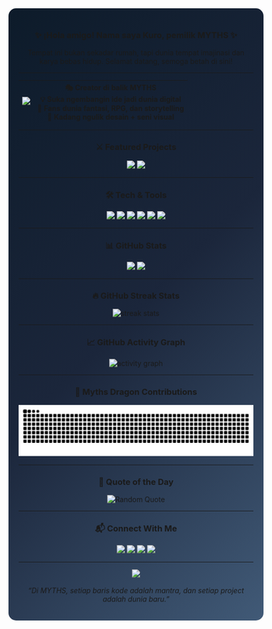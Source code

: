 <div style="background: linear-gradient(135deg, #0d1b2a, #1b263b, #415a77); padding: 20px; border-radius: 15px;">

<h3 align="center">✨ ¡Hola amigo! Nama saya Kuro, pemilik MYTHS ✨</h3>
<p align="center">
Tempat ini bukan sekadar rumah, tapi dunia tempat imajinasi dan karya bebas hidup.  
Selamat datang, semoga betah di sini!
</p>

---

| <img src="https://avatars.githubusercontent.com/u/227951065?v=4" height="150"/> | 🎭 Creator di balik **MYTHS** <br> 💡 Suka ngembangin ide jadi dunia digital <br> 🐉 Fans dunia fantasi, RPG, dan storytelling <br> 🎨 Kadang ngulik desain + seni visual |
|---|---|

---

<h3 align="center">⚔️ Featured Projects</h3>

<p align="center">
  <a href="https://github.com/kuro-myths/global-map"><img src="https://img.shields.io/badge/Myths-Global_Map-blue?style=for-the-badge&logo=github"></a>
  <a href="https://github.com/kuro-myths/awakening"><img src="https://img.shields.io/badge/Portal-Legenda_Awakening-purple?style=for-the-badge&logo=github"></a>
</p>

---

<h3 align="center">🛠️ Tech & Tools</h3>

<p align="center">
  <img src="https://cdn.jsdelivr.net/gh/devicons/devicon/icons/html5/html5-original.svg" height="30"/>
  <img src="https://cdn.jsdelivr.net/gh/devicons/devicon/icons/css3/css3-original.svg" height="30"/>
  <img src="https://cdn.jsdelivr.net/gh/devicons/devicon/icons/javascript/javascript-original.svg" height="30"/>
  <img src="https://cdn.jsdelivr.net/gh/devicons/devicon/icons/python/python-original.svg" height="30"/>
  <img src="https://cdn.jsdelivr.net/gh/devicons/devicon/icons/figma/figma-original.svg" height="30"/>
  <img src="https://cdn.jsdelivr.net/gh/devicons/devicon/icons/laravel/laravel-original.svg" height="30"/>
</p>

---

<h3 align="center">📊 GitHub Stats</h3>

<div align="center">
  <img src="https://github-readme-stats.vercel.app/api?username=kuro-myths&theme=tokyonight&show_icons=true" height="150"/>
  <img src="https://github-readme-stats.vercel.app/api/top-langs/?username=kuro-myths&layout=compact&theme=tokyonight" height="150"/>
</div>

---

<h3 align="center">🔥 GitHub Streak Stats</h3>

<p align="center">
  <img src="https://github-readme-streak-stats.herokuapp.com/?user=kuro-myths&theme=tokyonight" alt="streak stats"/>
</p>

---

<h3 align="center">📈 GitHub Activity Graph</h3>

<p align="center">
  <img src="https://github-readme-activity-graph.vercel.app/graph?username=kuro-myths&theme=tokyo-night" alt="activity graph"/>
</p>

---

<h3 align="center">🐉 Myths Dragon Contributions</h3>

<p align="center">
  <picture>
    <source media="(prefers-color-scheme: dark)" srcset="https://raw.githubusercontent.com/kuro-myths/ular/output/github-snake-dark.svg" />
    <source media="(prefers-color-scheme: light)" srcset="https://raw.githubusercontent.com/kuro-myths/ular/output/github-snake.svg" />
    <img alt="github-snake" src="https://raw.githubusercontent.com/kuro-myths/ular/output/github-snake.svg" />
  </picture>
</p>

---

<h3 align="center">📅 Quote of the Day</h3>

<p align="center">
  <img src="https://quotes-github-readme.vercel.app/api?type=horizontal&theme=tokyonight" alt="Random Quote"/>
</p>

---

<h3 align="center">📬 Connect With Me</h3>

<p align="center">
  <img src="https://img.shields.io/static/v1?message=Youtube&logo=youtube&color=FF0000&logoColor=white&style=for-the-badge" height="35"/>
  <img src="https://img.shields.io/static/v1?message=Instagram&logo=instagram&color=E4405F&logoColor=white&style=for-the-badge" height="35"/>
  <img src="https://img.shields.io/static/v1?message=Discord&logo=discord&color=7289DA&logoColor=white&style=for-the-badge" height="35"/>
  <img src="https://img.shields.io/static/v1?message=Gmail&logo=gmail&color=D14836&logoColor=white&style=for-the-badge" height="35"/>
</p>

---

<p align="center">
  <img src="https://visitor-badge.laobi.icu/badge?page_id=kuro-myths.kuro-myths&" />
</p>

<p align="center"><i>“Di MYTHS, setiap baris kode adalah mantra, dan setiap project adalah dunia baru.”</i></p>

</div>
